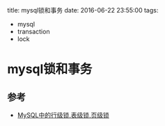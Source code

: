 title: mysql锁和事务
date: 2016-06-22 23:55:00
tags:
- mysql
- transaction
- lock

# mysql锁和事务




## 参考

* [MySQL中的行级锁,表级锁,页级锁](http://www.hollischuang.com/archives/914)